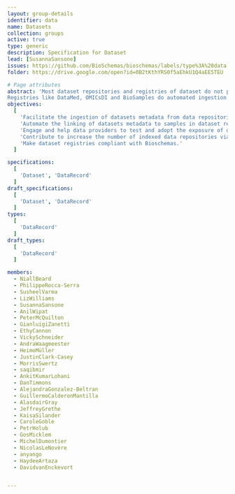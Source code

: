 ```yaml
---
layout: group-details
identifier: data
name: Datasets
collection: groups
active: true
type: generic
description: Specification for Dataset
lead: [SusannaSansone]
issues: https://github.com/BioSchemas/bioschemas/labels/type%3A%20data
folder: https://drive.google.com/open?id=0B2tKthYRS0f5aEhkU1Q4aEE5TEU

# Page attributes
abstract: 'Most dataset repositories and registries of dataset do not provide structured data easily crawlable by search engines.
Registries like DataMed, OMICsDI and BioSamples do automated ingestion of content mainly through APIs but not all the data repositories have a programmatic interface and the existing variety of programmatic interfaces are subject to changes which break integration workflows.'
objectives:
  [
    'Facilitate the ingestion of datasets metadata from data repositories (databases) into search engines and dataset registries like OMICsDI and DataMed via Bioschemas',
    'Automate the linking of datasets metadata to samples in dataset registries like Biosamples, and identify cases where samples are missing or metadata is absent.',
    'Engage and help data providers to test and adopt the exposure of dataset metadata Bioschemas',
    'Contribute to increase the number of indexed data repositories via Bioschemas.',
    'Make dataset registries compliant with Bioschemas.'
  ]

specifications:
  [
    'Dataset', 'DataRecord'
  ]
draft_specifications:
  [
    'Dataset', 'DataRecord'
  ]
types:
  [
    'DataRecord'
  ]
draft_types:
  [
    'DataRecord'
  ]

members:
  - NiallBeard
  - PhilippeRocca-Serra
  - SusheelVarma
  - LizWilliams
  - SusannaSansone
  - AnilWipat
  - PeterMcQuilton
  - GianluigiZanetti
  - EthyCannon
  - VickySchneider
  - AndraWaagmeester
  - HeimoMüller
  - JustinClark-Casey
  - MorrisSwertz
  - saqibmir
  - AnkitKumarLohani
  - DanTimmons
  - AlejandraGonzalez-Beltran
  - GuillermoCalderonMantilla
  - AlasdairGray
  - JeffreyGrethe
  - KaisaSilander
  - CaroleGoble
  - PetrHolub
  - GosMicklem
  - MichelDumontier
  - NicolasLeNovère
  - anyango
  - HaydeeArtaza
  - DavidvanEnckevort


---
```

